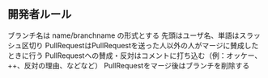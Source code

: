 開発者ルール
----------------
ブランチ名は
name/branchname
の形式とする
先頭はユーザ名、単語はスラッシュ区切り
PullRequestはPullRequestを送った人以外の人がマージに賛成したときに行う
PullRequestへの賛成・反対はコメントに打ち込む（例：オッケー、++、反対の理由、などなど）
PullRequestをマージ後はブランチを削除する